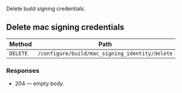 Delete build signing credentials.

## Delete mac signing credentials


| Method | Path |
|--------|------|
| `DELETE` | `/configure/build/mac_signing_identity/delete` |


### Responses

* 204 — empty body.
